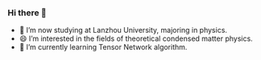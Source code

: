 ### Hi there 👋
- 🔭 I’m now studying at Lanzhou University, majoring in physics.
- 😄 I’m interested in the fields of theoretical condensed matter physics.
- 🌱 I’m currently learning Tensor Network algorithm.

<!--
**chenjl517/chenjl517** is a ✨ _special_ ✨ repository because its `README.md` (this file) appears on your GitHub profile.

Here are some ideas to get you started:

- 🔭 I’m currently working on ...
- 🌱 I’m currently learning ...
- 👯 I’m looking to collaborate on ...
- 🤔 I’m looking for help with ...
- 💬 Ask me about ...
- 📫 How to reach me: ...
- 😄 Pronouns: ...
- ⚡ Fun fact: ...
-->
